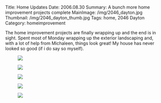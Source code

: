 Title: Home Updates
Date: 2006.08.30
Summary: A bunch more home improvement projects complete
MainImage: /img/2046_dayton.jpg
Thumbnail: /img/2046_dayton_thumb.jpg
Tags: home, 2046 Dayton
Category: homeimprovement

The home improvement projects are finally wrapping up and the end is in sight. Spent most of Monday wrapping up the exterior landscaping and, with a lot of help from Michaleen, things look great! My house has never looked so good (if i do say so myself).

<p>
<figure><p><img src="/img/house/house1.jpg" class="smallimg" /></p>
</figure>
</p>

<p>
<figure><p><img src="/img/house/house2.jpg" class="smallimg" /></p>
</figure>
</p>

<p>
<figure><p><img src="/img/house/house.jpg" class="smallimg" /></p>
</figure>
</p>

<p>
<figure><p><img src="/img/house/picture8.jpg" class="smallimg" /></p>
</figure>
</p>

<p>
<figure><p><img src="/img/house/picture10.jpg" class="smallimg" /></p>
</figure>
</p>
